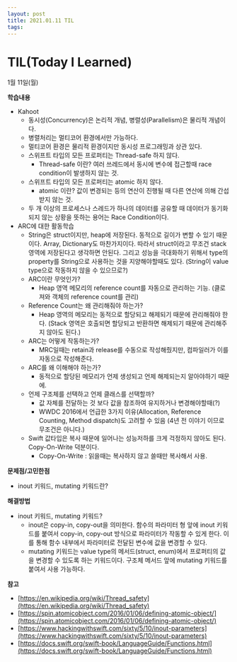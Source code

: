 ```yaml
---
layout: post
title: 2021.01.11 TIL
tags:
---
```

# TIL(Today I Learned)

1월 11일(월)

**학습내용**

- Kahoot
    - 동시성(Concurrency)은 논리적 개념, 병렬성(Parallelism)은 물리적 개념이다.
    - 병렬처리는 멀티코어 환경에서만 가능하다.
    - 멀티코어 환경은 물리적 환경이지만 동시성 프로그래밍과 상관 있다.
    - 스위프트 타입의 모든 프로퍼티는 Thread-safe 하지 않다.
        - Thread-safe 이란? 여러 쓰레드에서 동시에 변수에 접근할때 race condition이 발생하지 않는 것.
    - 스위프트 타입의 모든 프로퍼티는 atomic 하지 않다.
        - atomic 이란? 값이 변경되는 등의 연산이 진행될 때 다른 연산에 의해 간섭받지 않는 것.
    - 두 개 이상의 프로세스나 스레드가 하나의 데이터를 공유할 때 데이터가 동기화되지 않는 상황을 뜻하는 용어는 Race Condition이다.
- ARC에 대한 활동학습
    - String은 struct이지만, heap에 저장된다. 동적으로 길이가 변할 수 있기 때문이다. Array, Dictionary도 마찬가지이다. 따라서 struct이라고 무조건 stack 영역에 저장된다고 생각하면 안된다. 그리고 성능을 극대화하기 위해서 type의 property를 String으로 사용하는 것을 지양해야할때도 있다. (String이 value type으로 작동하지 않을 수 있으므로?)
    - ARC이란 무엇인가?
        - Heap 영역 메모리의 reference count를 자동으로 관리하는 기능. (클로져와 객체의 reference count를 관리)
    - Reference Count는 왜 관리해줘야 하는가?
        - Heap 영역의 메모리는 동적으로 할당되고 해제되기 때문에 관리해줘야 한다. (Stack 영역은 호출되면 할당되고 반환하면 해제되기 때문에 관리해주지 않아도 된다.)
    - ARC는 어떻게 작동하는가?
        - MRC일때는 retain과 release를 수동으로 작성해줬지만, 컴파일러가 이를 자동으로 작성해준다.
    - ARC를 왜 이해해야 하는가?
        - 동적으로 할당된 메모리가 언제 생성되고 언제 해제되는지 알아야하기 때문에.
    - 언제 구조체를 선택하고 언제 클래스를 선택할까?
        - 값 자체를 전달하는 것 보다 값을 참조하여 유지하거나 변경해야할때(?)
        - WWDC 2016에서 언급한 3가지 이유(Allocation, Reference Counting, Method dispatch)도 고려할 수 있음 (4년 전 이야기 이므로 무조건은 아니다.)
    - Swift 값타입은 복사 때문에 일어나는 성능저하를 크게 걱정하지 않아도 된다. Copy-On-Write 덕분이다.
        - Copy-On-Write : 읽을때는 복사하지 않고 쓸때만 복사해서 사용.

**문제점/고민한점**

- inout 키워드, mutating 키워드란?

**해결방법**

- inout 키워드, mutating 키워드?
    - inout은 copy-in, copy-out을 의미한다. 함수의 파라미터 형 앞에 inout 키워드를 붙여서  copy-in, copy-out 방식으로 파라미터가 작동할 수 있게 한다. 이를 통해 함수 내부에서 파라미터로 전달된 변수에 값을 변경할 수 있다.
    - mutating 키워드는 value type의 메서드(struct, enum)에서 프로퍼티의 값을 변경할 수 있도록 하는 키워드이다. 구조체 메서드 앞에 mutating 키워드를 붙여서 사용 가능하다.

**참고**

- [https://en.wikipedia.org/wiki/Thread_safety](https://en.wikipedia.org/wiki/Thread_safety)
- [https://spin.atomicobject.com/2016/01/06/defining-atomic-object/](https://spin.atomicobject.com/2016/01/06/defining-atomic-object/)
- [https://www.hackingwithswift.com/sixty/5/10/inout-parameters](https://www.hackingwithswift.com/sixty/5/10/inout-parameters)
- [https://docs.swift.org/swift-book/LanguageGuide/Functions.html](https://docs.swift.org/swift-book/LanguageGuide/Functions.html)
